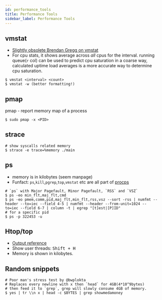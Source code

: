 ```yaml
---
id: performance_tools
title: Performance Tools
sidebar_label: Performance Tools
---
```


## vmstat

- [Slightly obsolete Brendan Gregg on vmstat](https://www.youtube.com/watch?v=k9eX1jQR1hA)
- For cpu stats, it shows average across _all_ cpus for the interval. running queue(`r` col) can be used to predict cpu saturation in a coarse way, calculated uptime load averages is a more accurate way to determine cpu saturation.

```shell
$ vmstat <interval> <count>
$ vmstat -w (better formatting!)
```

## pmap

pmap - report memory map of a process

```shell
$ sudo pmap -x <PID>
```

## strace

```shell
# show syscalls related memory
$ strace -e trace=%memory ./main
```

## ps

- memory is in kilobytes (seem manpage)
- Funfact: `ps`,`kill`,`pgrep`,`top`,`vmstat` etc are all part of [procps](https://gitlab.com/procps-ng/procps)

```shell
# `ps` with Major Pagefault, Minor Pagefault, `RSS` and `VSZ`
$ ps -eo min_flt,maj_flt,cmd
$ ps -eo pmem,comm,pid,maj_flt,min_flt,rss,vsz --sort -rss | numfmt --header --to=iec --field 4-5 | numfmt --header --from-unit=1024 --to=iec --field 6-7 | column -t | egrep "[t]est|[P]ID"
# for a specific pid
$ ps -p 322453 -u
```

## Htop/top

- [Output reference](http://archive.is/PUHrs)
- Show user threads: <kbd>Shift + H</kbd>
- Memory is shown in kilobytes.

## Random snippets

```shell
# Poor man's stress test by @bwplokta
# Replaces every newline with x then `head` for 4GB(4*10^9bytes)
# then feed it to `grep`, grep will slowly consume 4GB of memory.
$ yes | tr \\n x | head -c $BYTES | grep showmedamoney
```
